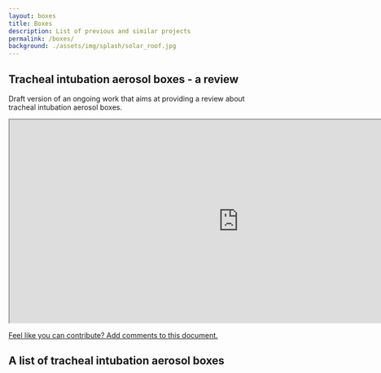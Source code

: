 ```yaml
---
layout: boxes
title: Boxes
description: List of previous and similar projects
permalink: /boxes/
background: ./assets/img/splash/solar_roof.jpg
---
```


## Tracheal intubation aerosol boxes - a review

Draft version of an ongoing work that aims at providing a review about tracheal intubation aerosol boxes.


<center>
<iframe src="https://docs.google.com/document/d/e/2PACX-1vSH4ta1g5HEDb4WStKf1OK12sYJ50IZA7QaGyHb6YTKX5E7HYFOHDD6Y6F8nEzE1zLTC86OYaVEEEwX/pub?embedded=true" width="900" height="400"></iframe>
</center>

[Feel like you can contribute? Add comments to this document.](https://docs.google.com/document/d/1-aWn8YKI-uvnVGg00FcT8AjDxAxyuqD3D3u4QniGg_g/edit?usp=sharing)

## A list of tracheal intubation aerosol boxes
